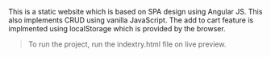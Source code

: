 

This is a static  website which is based on SPA design using Angular JS. 
This also implements CRUD using vanilla JavaScript. 
The add to cart feature is implmented using localStorage which is provided by the browser. 

>To run the project, run the indextry.html file on live preview.
